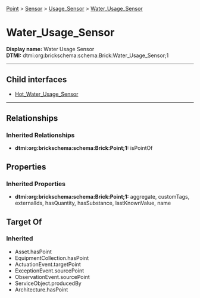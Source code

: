 [Point](../../../Point.md) > [Sensor](../../Sensor.md) > [Usage_Sensor](../Usage_Sensor.md) > [Water_Usage_Sensor](.)
# Water_Usage_Sensor

**Display name:** Water Usage Sensor<br />
**DTMI:** dtmi:org:brickschema:schema:Brick:Water_Usage_Sensor;1

---


## Child interfaces
* [Hot_Water_Usage_Sensor](Hot_Water_Usage_Sensor.md)

---
## Relationships
### Inherited Relationships
* **dtmi:org:brickschema:schema:Brick:Point;1:** isPointOf
## Properties
### Inherited Properties
* **dtmi:org:brickschema:schema:Brick:Point;1:** aggregate, customTags, externalIds, hasQuantity, hasSubstance, lastKnownValue, name
## Target Of
### Inherited
* Asset.hasPoint
* EquipmentCollection.hasPoint
* ActuationEvent.targetPoint
* ExceptionEvent.sourcePoint
* ObservationEvent.sourcePoint
* ServiceObject.producedBy
* Architecture.hasPoint
